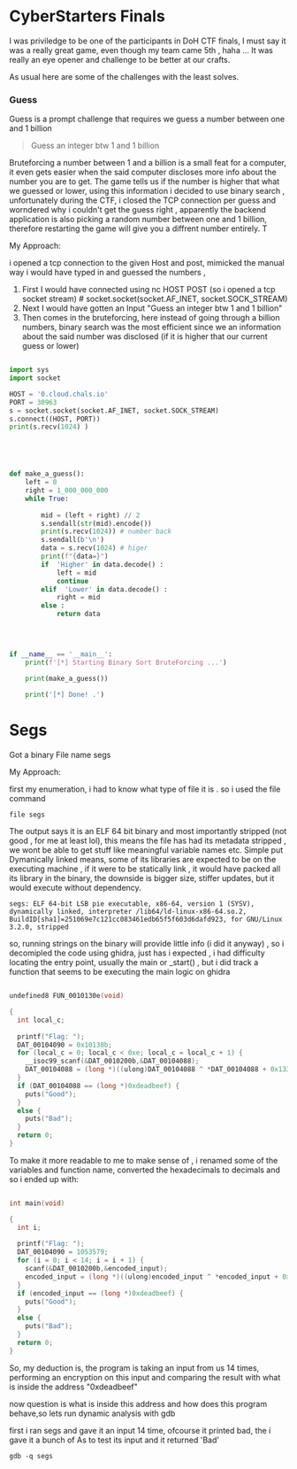 # CyberStarters Finals

I was priviledge to be one of the participants in DoH CTF finals, I must say it was a really great game, even though my team came 5th , haha ... It was really an eye opener and challenge to be better at our crafts. 

As usual here are some of the challenges with the least solves.



### Guess

Guess is a prompt challenge that requires we guess a number between one and 1 billion

> Guess an integer btw 1 and 1 billion

Bruteforcing a number between 1 and a billion is a small feat for a computer, it even gets easier when the said computer discloses more info about the number you are to get. The game tells us if the number is higher that what we guessed or lower, using this information i decided to use binary search , unfortunately during the CTF, i closed the TCP connection per guess and worndered why i couldn't get the guess right , apparently the backend application is also picking a random number between one and 1 billion, therefore restarting the game will give you a diffrent number entirely. T 

My Approach:

i opened a tcp connection to the given Host and post, mimicked the manual way i would have typed in and guessed the numbers , 

1. First I would have connected using nc HOST POST (so i opened a tcp socket stream) # socket.socket(socket.AF_INET, socket.SOCK_STREAM)
2. Next I would have gotten an Input "Guess an integer btw 1 and 1 billion"
3. Then comes in the bruteforcing, here instead of going through a billion numbers, binary search was the most efficient since we an information about the said number was disclosed (if it is higher that our current guess or lower)


```python

import sys
import socket

HOST = '0.cloud.chals.io'
PORT = 30963
s = socket.socket(socket.AF_INET, socket.SOCK_STREAM)
s.connect((HOST, PORT))
print(s.recv(1024) )





def make_a_guess():
    left = 0
    right = 1_000_000_000
    while True:
        
        mid = (left + right) // 2
        s.sendall(str(mid).encode()) 
        print(s.recv(1024)) # number back
        s.sendall(b'\n')
        data = s.recv(1024) # higer
        print(f"{data=}")
        if  'Higher' in data.decode() :
            left = mid 
            continue
        elif  'Lower' in data.decode() :
            right = mid
        else :
            return data
        
        


if __name__ == '__main__':
    print(f'[*] Starting Binary Sort BruteForcing ...')

    print(make_a_guess())
    
    print('[*] Done! .')

```





# Segs

Got a binary File name segs 

My Approach:

first my enumeration, i had to know what type of file it is . so i used the file command

```
file segs
```
The output says it is an ELF 64 bit binary  and most importantly stripped (not good , for me at least lol), this means the file has had its metadata stripped , we wont be able to get stuff like meaningful variable names etc. Simple put Dymanically linked means, some of its libraries are expected to be on the executing machine , if it were to be statically link , it would have packed all its library in the binary, the downside is bigger size, stiffer updates, but it would execute without dependency. 

```
segs: ELF 64-bit LSB pie executable, x86-64, version 1 (SYSV), dynamically linked, interpreter /lib64/ld-linux-x86-64.so.2, BuildID[sha1]=251069e7c121cc083461edb65f5f603d6dafd923, for GNU/Linux 3.2.0, stripped

```

so, running strings on the binary will provide little info (i did it anyway) , so i decomipled the code using ghidra, just has i expected , i had difficulty locating the entry point, usually the main or _start() , but i did track a function that seems to be executing the main logic on ghidra


```C

undefined8 FUN_0010130e(void)

{
  int local_c;
  
  printf("Flag: ");
  DAT_00104090 = 0x10138b;
  for (local_c = 0; local_c < 0xe; local_c = local_c + 1) {
    __isoc99_scanf(&DAT_0010200b,&DAT_00104088);
    DAT_00104088 = (long *)((ulong)DAT_00104088 ^ *DAT_00104088 + 0x1337U);
  }
  if (DAT_00104088 == (long *)0xdeadbeef) {
    puts("Good");
  }
  else {
    puts("Bad");
  }
  return 0;
}

```


To make it more readable to me to make sense of , i renamed some of the variables and function name, converted the hexadecimals to decimals and so i ended up with:


```C

int main(void)

{
  int i;
  
  printf("Flag: ");
  DAT_00104090 = 1053579;
  for (i = 0; i < 14; i = i + 1) {
    scanf(&DAT_0010200b,&encoded_input);
    encoded_input = (long *)((ulong)encoded_input ^ *encoded_input + 0x1337U);
  }
  if (encoded_input == (long *)0xdeadbeef) {
    puts("Good");
  }
  else {
    puts("Bad");
  }
  return 0;
}

```
So,  my deduction is, the program is taking an input from us 14 times, performing an encryption on this input and comparing the result with what is inside the address "0xdeadbeef"

now question is what is inside this address and how does this program behave,so lets run dynamic analysis with gdb


first i ran segs and gave it an input 14 time, ofcourse it printed bad, the i gave it a bunch of As to test its input and it returned 'Bad'


```
gdb -q segs
```






